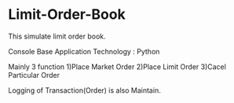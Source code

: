 # Limit-Order-Book
This simulate limit order book.

Console Base Application
Technology : Python

Mainly 3 function
1)Place Market Order
2)Place Limit Order
3)Cacel Particular Order

Logging of Transaction(Order) is also Maintain.

